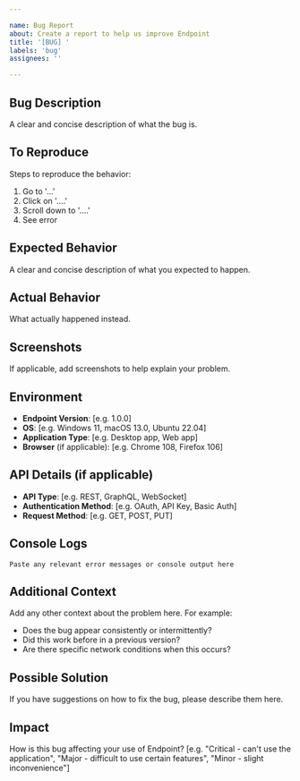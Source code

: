 ```yaml
---

name: Bug Report
about: Create a report to help us improve Endpoint
title: '[BUG] '
labels: 'bug'
assignees: ''

---
```


## Bug Description
A clear and concise description of what the bug is.

## To Reproduce
Steps to reproduce the behavior:
1. Go to '...'
2. Click on '....'
3. Scroll down to '....'
4. See error

## Expected Behavior
A clear and concise description of what you expected to happen.

## Actual Behavior
What actually happened instead.

## Screenshots
If applicable, add screenshots to help explain your problem.

## Environment
- **Endpoint Version**: [e.g. 1.0.0]
- **OS**: [e.g. Windows 11, macOS 13.0, Ubuntu 22.04]
- **Application Type**: [e.g. Desktop app, Web app]
- **Browser** (if applicable): [e.g. Chrome 108, Firefox 106]

## API Details (if applicable)
- **API Type**: [e.g. REST, GraphQL, WebSocket]
- **Authentication Method**: [e.g. OAuth, API Key, Basic Auth]
- **Request Method**: [e.g. GET, POST, PUT]

## Console Logs
```
Paste any relevant error messages or console output here
```

## Additional Context
Add any other context about the problem here. For example:
- Does the bug appear consistently or intermittently?
- Did this work before in a previous version?
- Are there specific network conditions when this occurs?

## Possible Solution
If you have suggestions on how to fix the bug, please describe them here.

## Impact
How is this bug affecting your use of Endpoint? [e.g. "Critical - can't use the application", "Major - difficult to use certain features", "Minor - slight inconvenience"]
